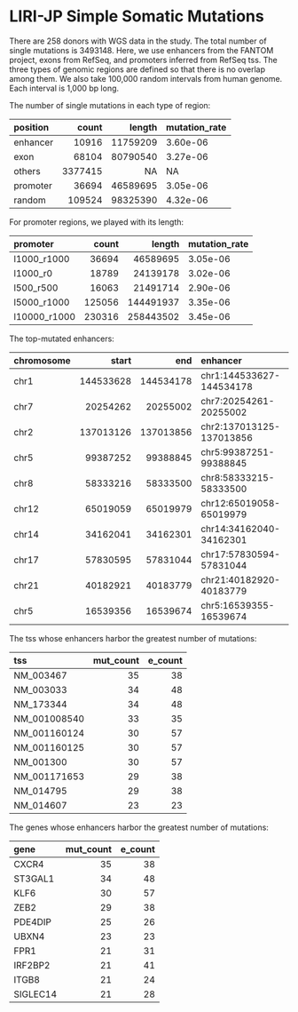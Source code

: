 LIRI-JP Simple Somatic Mutations
================

There are 258 donors with WGS data in the study. The total number of
single mutations is 3493148. Here, we use enhancers from the FANTOM
project, exons from RefSeq, and promoters inferred from RefSeq tss. The
three types of genomic regions are defined so that there is no overlap
among them. We also take 100,000 random intervals from human genome.
Each interval is 1,000 bp long.

The number of single mutations in each type of region:

| position |   count |   length | mutation\_rate |
| :------- | ------: | -------: | :------------- |
| enhancer |   10916 | 11759209 | 3.60e-06       |
| exon     |   68104 | 80790540 | 3.27e-06       |
| others   | 3377415 |       NA | NA             |
| promoter |   36694 | 46589695 | 3.05e-06       |
| random   |  109524 | 98325390 | 4.32e-06       |

For promoter regions, we played with its length:

| promoter      |  count |    length | mutation\_rate |
| :------------ | -----: | --------: | :------------- |
| l1000\_r1000  |  36694 |  46589695 | 3.05e-06       |
| l1000\_r0     |  18789 |  24139178 | 3.02e-06       |
| l500\_r500    |  16063 |  21491714 | 2.90e-06       |
| l5000\_r1000  | 125056 | 144491937 | 3.35e-06       |
| l10000\_r1000 | 230316 | 258443502 | 3.45e-06       |

The top-mutated
enhancers:

| chromosome |     start |       end | enhancer                 | count | length | mut\_rate |
| :--------- | --------: | --------: | :----------------------- | ----: | -----: | --------: |
| chr1       | 144533628 | 144534178 | chr1:144533627-144534178 |     7 |    550 | 0.0127273 |
| chr7       |  20254262 |  20255002 | chr7:20254261-20255002   |     7 |    740 | 0.0094595 |
| chr2       | 137013126 | 137013856 | chr2:137013125-137013856 |     6 |    730 | 0.0082192 |
| chr5       |  99387252 |  99388845 | chr5:99387251-99388845   |     6 |   1593 | 0.0037665 |
| chr8       |  58333216 |  58333500 | chr8:58333215-58333500   |     6 |    284 | 0.0211268 |
| chr12      |  65019059 |  65019979 | chr12:65019058-65019979  |     5 |    920 | 0.0054348 |
| chr14      |  34162041 |  34162301 | chr14:34162040-34162301  |     5 |    260 | 0.0192308 |
| chr17      |  57830595 |  57831044 | chr17:57830594-57831044  |     5 |    449 | 0.0111359 |
| chr21      |  40182921 |  40183779 | chr21:40182920-40183779  |     5 |    858 | 0.0058275 |
| chr5       |  16539356 |  16539674 | chr5:16539355-16539674   |     5 |    318 | 0.0157233 |

The tss whose enhancers harbor the greatest number of mutations:

| tss           | mut\_count | e\_count |
| :------------ | ---------: | -------: |
| NM\_003467    |         35 |       38 |
| NM\_003033    |         34 |       48 |
| NM\_173344    |         34 |       48 |
| NM\_001008540 |         33 |       35 |
| NM\_001160124 |         30 |       57 |
| NM\_001160125 |         30 |       57 |
| NM\_001300    |         30 |       57 |
| NM\_001171653 |         29 |       38 |
| NM\_014795    |         29 |       38 |
| NM\_014607    |         23 |       23 |

The genes whose enhancers harbor the greatest number of mutations:

| gene     | mut\_count | e\_count |
| :------- | ---------: | -------: |
| CXCR4    |         35 |       38 |
| ST3GAL1  |         34 |       48 |
| KLF6     |         30 |       57 |
| ZEB2     |         29 |       38 |
| PDE4DIP  |         25 |       26 |
| UBXN4    |         23 |       23 |
| FPR1     |         21 |       31 |
| IRF2BP2  |         21 |       41 |
| ITGB8    |         21 |       24 |
| SIGLEC14 |         21 |       28 |
